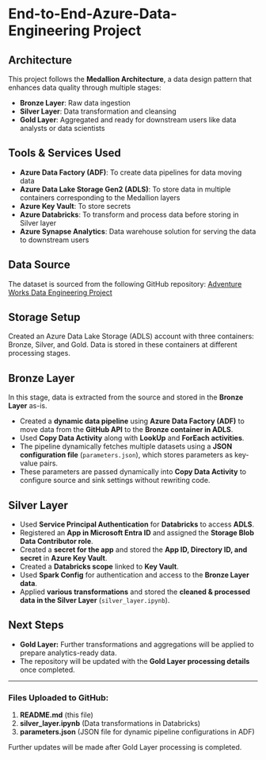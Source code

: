 # End-to-End-Azure-Data-Engineering Project

## Architecture
This project follows the **Medallion Architecture**, a data design pattern that enhances data quality through multiple stages:
- **Bronze Layer**: Raw data ingestion
- **Silver Layer**: Data transformation and cleansing
- **Gold Layer**: Aggregated and ready for downstream users like data analysts or data scientists

## Tools & Services Used
- **Azure Data Factory (ADF)**: To create data pipelines for data moving data
- **Azure Data Lake Storage Gen2 (ADLS)**: To store data in multiple containers corresponding to the Medallion layers
- **Azure Key Vault**: To store secrets
- **Azure Databricks**: To transform and process data before storing in Silver layer
- **Azure Synapse Analytics**: Data warehouse solution for serving the data to downstream users

## Data Source
The dataset is sourced from the following GitHub repository:
[Adventure Works Data Engineering Project](https://github.com/anshlambaoldgit/Adventure-Works-Data-Engineering-Project/tree/main/Data)

## Storage Setup
Created an Azure Data Lake Storage (ADLS) account with three containers: Bronze, Silver, and Gold. Data is stored in these containers at different processing stages.

## Bronze Layer
In this stage, data is extracted from the source and stored in the **Bronze Layer** as-is.
- Created a **dynamic data pipeline** using **Azure Data Factory (ADF)** to move data from the **GitHub API** to the **Bronze container in ADLS**.
- Used **Copy Data Activity** along with **LookUp** and **ForEach activities**.
- The pipeline dynamically fetches multiple datasets using a **JSON configuration file** (`parameters.json`), which stores parameters as key-value pairs.
- These parameters are passed dynamically into **Copy Data Activity** to configure source and sink settings without rewriting code.

## Silver Layer
- Used **Service Principal Authentication** for **Databricks** to access **ADLS**.
- Registered an **App in Microsoft Entra ID** and assigned the **Storage Blob Data Contributor role**.
- Created a **secret for the app** and stored the **App ID, Directory ID, and secret** in **Azure Key Vault**.
- Created a **Databricks scope** linked to **Key Vault**.
- Used **Spark Config** for authentication and access to the **Bronze Layer data**.
- Applied **various transformations** and stored the **cleaned & processed data in the Silver Layer** (`silver_layer.ipynb`).

## Next Steps
- **Gold Layer:** Further transformations and aggregations will be applied to prepare analytics-ready data.
- The repository will be updated with the **Gold Layer processing details** once completed.

---
### Files Uploaded to GitHub:
1. **README.md** (this file)
2. **silver_layer.ipynb** (Data transformations in Databricks)
3. **parameters.json** (JSON file for dynamic pipeline configurations in ADF)

Further updates will be made after Gold Layer processing is completed.
